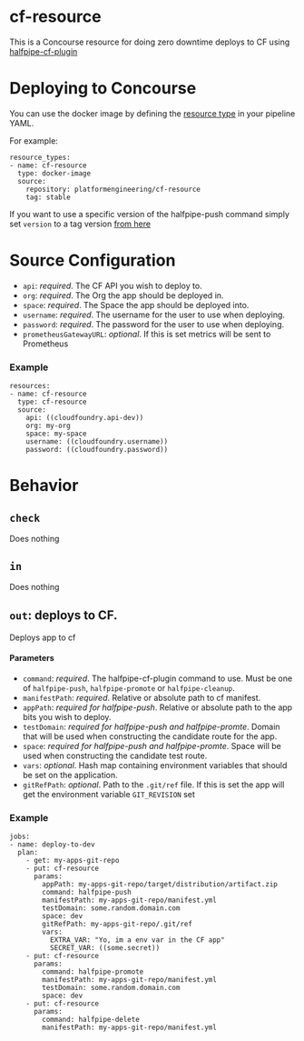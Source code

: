 # cf-resource
This is a Concourse resource for doing zero downtime deploys to CF using [halfpipe-cf-plugin](https://github.com/springernature/halfpipe-cf-plugin)

# Deploying to Concourse

You can use the docker image by defining the [resource type](https://concourse-ci.org/resource-types.html) in your pipeline YAML.

For example:

```
resource_types:
- name: cf-resource
  type: docker-image
  source:
    repository: platformengineering/cf-resource
    tag: stable
```

If you want to use a specific version of the halfpipe-push command simply set `version` to a tag version [from here](https://github.com/springernature/halfpipe-cf-plugin/releases)

# Source Configuration

* `api`: _required_. The CF API you wish to deploy to.
* `org`: _required_. The Org the app should be deployed in.
* `space`: _required_. The Space the app should be deployed into.
* `username`: _required_. The username for the user to use when deploying.
* `password`: _required_. The password for the user to use when deploying.
* `prometheusGatewayURL`: _optional_. If this is set metrics will be sent to Prometheus

### Example
```
resources:
- name: cf-resource
  type: cf-resource
  source:
    api: ((cloudfoundry.api-dev))
    org: my-org
    space: my-space
    username: ((cloudfoundry.username))
    password: ((cloudfoundry.password))
```

# Behavior

## `check`
Does nothing

## `in`
Does nothing

## `out`: deploys to CF.

Deploys app to cf

#### Parameters

* `command`: _required_. The halfpipe-cf-plugin command to use. Must be one of `halfpipe-push`, `halfpipe-promote` or `halfpipe-cleanup`.
* `manifestPath`: _required_. Relative or absolute path to cf manifest.
* `appPath`: _required for halfpipe-push_. Relative or absolute path to the app bits you wish to deploy.
* `testDomain`: _required for halfpipe-push and halfpipe-promte_. Domain that will be used when constructing the candidate route for the app.
* `space`: _required for halfpipe-push and halfpipe-promte_. Space will be used when constructing the candidate test route. 
* `vars`: _optional_. Hash map containing environment variables that should be set on the application.
* `gitRefPath`: _optional_. Path to the `.git/ref` file. If this is set the app will get the environment variable `GIT_REVISION` set
 
### Example
```
jobs:
- name: deploy-to-dev
  plan:
    - get: my-apps-git-repo
    - put: cf-resource
      params:
        appPath: my-apps-git-repo/target/distribution/artifact.zip
        command: halfpipe-push
        manifestPath: my-apps-git-repo/manifest.yml
        testDomain: some.random.domain.com
        space: dev
        gitRefPath: my-apps-git-repo/.git/ref
        vars:
          EXTRA_VAR: "Yo, im a env var in the CF app"
          SECRET_VAR: ((some.secret))
    - put: cf-resource
      params:
        command: halfpipe-promote
        manifestPath: my-apps-git-repo/manifest.yml
        testDomain: some.random.domain.com
        space: dev
    - put: cf-resource
      params:
        command: halfpipe-delete
        manifestPath: my-apps-git-repo/manifest.yml
```
